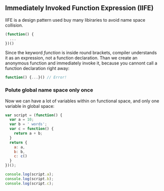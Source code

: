 ## Immediately Invoked Function Expression (IIFE)
IIFE is a design pattern used buy many libiraries to avoid name space collision.
```js
(function() {
  ...
})()
```
Since the keyword *function* is inside round brackets, compiler understands it as
an expression, not a function declaration. Than we create an anonymous function 
and immediately invoke it, because you cannont call a function declaration right
away:
```js
function() {...}() // Error!
```

### Polute global name space only once
Now we can have a lot of variables within on functional space, and only one variable 
in global space:
```js
var script = (function() {
  var a = 10;
  var b = ' words';
  var c = function() {
    return a + b;
  }
  return {
    a: a,
    b: b,
    c: c()
  }
})();

console.log(script.a);
console.log(script.b);
console.log(script.c);
```
